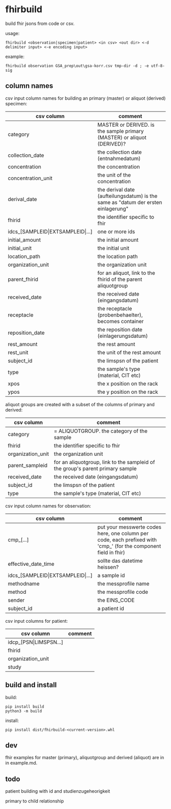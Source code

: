 # fhirbuild

build fhir jsons from code or csv.

usage: 

```
fhirbuild <observation|specimen|patient> <in csv> <out dir> <-d delimiter input> <-e encoding input>
```

example: 

```
fhirbuild observation GSA_prep\out\gsa-korr.csv tmp-dir -d ; -e utf-8-sig
```

## column names

csv input column names for building an primary (master) or aliquot
(derived) specimen:

| csv column | comment |
| --- | --- |
| category | MASTER or DERIVED. is the sample primary (MASTER) or aliquot (DERIVED)? |
| collection_date | the collection date (entnahmedatum) |
| concentration | the concentration |
| concentration_unit | the unit of the concentration |
| derival_date | the derival date (aufteilungsdatum) is the same as "datum der ersten einlagerung" |
| fhirid | the identifier specific to fhir |
| idcs_[SAMPLEID\|EXTSAMPLEID\|...] | one or more ids |
| initial_amount | the initial amount |
| initial_unit | the initial unit |
| location_path | the location path |
| organization_unit | the organization unit |
| parent_fhirid | for an aliquot, link to the fhirid of the parent aliquotgroup |
| received_date | the received date (eingangsdatum) |
| receptacle |  the receptacle (probenbehaelter), becomes container |
| reposition_date | the reposition date (einlagerungsdatum)
| rest_amount | the rest amount |
| rest_unit | the unit of the rest amount |
| subject_id | the limspsn of the patient |
| type | the sample's type (material, CIT etc) |
| xpos | the x position on the rack |
| ypos | the y position on the rack |

aliquot groups are created with a subset of the columns of primary and
derived:

| csv column | comment |
| --- | --- |
| category | = ALIQUOTGROUP. the category of the sample |
| fhirid | the identifier specific to fhir |
| organization_unit | the organization unit |
| parent_sampleid | for an aliquotgroup, link to the sampleid of the group's parent primary sample |
| received_date | the received date (eingangsdatum) |
| subject_id | the limspsn of the patient |
| type | the sample's type (material, CIT etc) |

csv input column names for observation:

| csv column | comment |
| --- | --- |
| cmp_[...] | put your messwerte codes here, one column per code, each prefixed with 'cmp_' (for the component field in fhir) |
| effective_date_time | sollte das datetime heissen? |
| idcs_[SAMPLEID\|EXTSAMPLEID\|...] | a sample id |
| methodname | the messprofile name |
| method | the messprofile code |
| sender | the EINS_CODE |
| subject_id | a patient id |

csv input columns for patient:

| csv column | comment |
| --- | --- |
| idcp_[PSN\|LIMSPSN...] | |
| fhirid | |
| organization_unit | |
| study | |


## build and install

build:

```
pip install build
python3 -m build
```

install:

```
pip install dist/fhirbuild-<current-version>.whl
```


## dev

fhir examples for master (primary), aliquotgroup and derived (aliquot)
are in in example.md.


## todo

patient building with id and studienzugeheorigkeit

primary to child relationship
